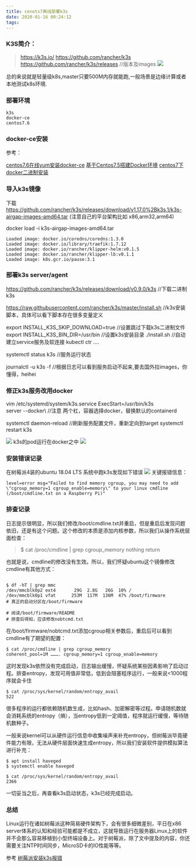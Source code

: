 ```yaml
---
title: cenots7离线部署k3s
date: 2020-01-16 00:24:12
tags:
---
```


### K3S简介：
> https://k3s.io/
> https://github.com/rancher/k3s
> https://github.com/rancher/k3s/releases      //版本及images
![](/img/newimg/006tNbRwgy1gb315kdc6qj31ag0heq89.jpg)

总的来说就是轻量级k8s,master只要500M内存就能跑,一般场景是边缘计算或者本地测试k8s环境.

###  部署环境
```
k3s      
docker-ce
centos7.6
```

### docker-ce安装
参考：

[centos7.6在线yum安装docker-ce](https://www.cnblogs.com/xiaochina/p/11518007.html)
[基于Centos7.5搭建Docker环境](https://www.cnblogs.com/xiaochina/p/7074796.html)
[centos7下docker二进制安装](https://www.cnblogs.com/xiaochina/p/10469715.html)

###  导入k3s镜像
下载 https://github.com/rancher/k3s/releases/download/v1.17.0%2Bk3s.1/k3s-airgap-images-amd64.tar  (注意自己的平台架构比如 x86,arm32,arm64)

docker load -i k3s-airgap-images-amd64.tar 
```
Loaded image: docker.io/coredns/coredns:1.3.0
Loaded image: docker.io/library/traefik:1.7.12
Loaded image: docker.io/rancher/klipper-helm:v0.1.5
Loaded image: docker.io/rancher/klipper-lb:v0.1.1
Loaded image: k8s.gcr.io/pause:3.1
```

### 部署k3s server/agent
https://github.com/rancher/k3s/releases/download/v0.9.0/k3s   //下载二进制k3s

https://raw.githubusercontent.com/rancher/k3s/master/install.sh    //k3s安装脚本，具体可以看下脚本存在很多变量定义

export INSTALL_K3S_SKIP_DOWNLOAD=true           //设置跳过下载k3s二进制文件
export INSTALL_K3S_BIN_DIR=/usr/bin       //设置k3s安装目录
./install.sh       //自动建立service服务及软连接  kubectl ctr  ....

systemctl status k3s    //服务运行状态

journalctl -u k3s -f     //根据日志可以看到服务启动不起来,要去国外拉images，你懂得，heihei

### 修正k3s服务改用docker
vim /etc/systemd/system/k3s.service
ExecStart=/usr/bin/k3s \
server --docker\              //注意 两个杠，容器选择docker，替换默认的containerd

systemctl daemon-reload    //刷新服务配置文件，重新定向到target
systemctl restart k3s

![](/img/newimg/006tNbRwgy1gb31og03w8j30t70dr0u4.jpg)
k3s的pod运行在docker之中
![](/img/newimg/006tNbRwgy1gb31onpelnj312k0faq6h.jpg)


### 安装错误记录
在树莓派4装的ubuntu 18.04 LTS 系统中跑k3s发现如下错误
![](/img/newimg/007S8ZIlgy1ge3n7e4opzj31fr0u07wi.jpg)
关键报错信息：
```
level=error msg="Failed to find memory cgroup, you may need to add \"cgroup_memory=1 cgroup_enable=memory\" to your linux cmdline (/boot/cmdline.txt on a Raspberry Pi)"
```

### 排查记录
日志提示很明显，所以我们修改/boot/cmdline.txt并重启，但是重启后发现问题依旧，还是有这个问题。这个修改的本质是添加内核参数，所以我们从操作系统层面检查：

> $ cat /proc/cmdline | grep cgroup_memory
> nothing return

也就是说，cmdline的修改没有生效。所以，我们怀疑ubuntu这个镜像修改cmdline有其他方式：
```

$ df -hT | grep mmc
/dev/mmcblk0p2 ext4       29G  2.8G   26G  10% /
/dev/mmcblk0p1 vfat      253M  117M  136M  47% /boot/firmware
# 真正的启动分区在/boot/firmware

# 阅读/boot/firmware/README
# 排查后得知，应该修改nobtcmd.txt
```

在/boot/firmware/nobtcmd.txt添加cgroup相关参数后，重启后可以看到cmdline有了期望的配置：

```
$ cat /proc/cmdline | grep cgroup_memory
coherent_pool=1M ………. cgroup_memory=1 cgroup_enable=memory
```

这时发现k3s依然没有完成启动，日志输出缓慢，怀疑系统某些因素影响了启动过程。排查entropy，发现可用值非常低，低到会阻塞程序运行，一般来说<1000程序就会卡住
```
$ cat /proc/sys/kernel/random/entropy_avail
522
```

很多程序的运行都依赖随机数生成，比如hash、加密解密等过程。申请随机数就会消耗系统的entropy（熵），当entropy低到一定阈值，程序就运行缓慢，等待随机数种子。

一般来说kernel可以从硬件运行信息中收集噪声来补充entropy，但树莓派毕竟硬件能力有限，无法从硬件层面快速生成entropy，所以我们安装软件提供模拟算法进行补充：

```
$ apt install haveged 
$ systemctl enable haveged

$ cat /proc/sys/kernel/random/entropy_avail
2366
```

一切妥当之后，再查看k3s启动状态，k3s已经完成启动。

### 总结

Linux运行在诸如树莓派这种简易硬件架构下，会有很多细微差别，平日在x86 server体系的认知和经验可能都是不成立，这就导致运行在服务器Linux上的软件并不会那么容易移植到小型终端设备上。对于树莓派，除了文中提及的内容，你还需要关注NTP时间同步，MicroSD卡的IO性能等等。


参考
[树莓派安装k3s报错](https://my.oschina.net/u/4407852/blog/3198647/print)

